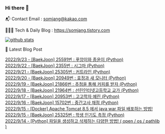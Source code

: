 ### Hi there 👋

📬  Contact Email : somjang@kakao.com

👨🏻‍💻  Tech & Daily Blog : https://somjang.tistory.com

[![github stats](https://github-readme-stats.vercel.app/api?username=SOMJANG&show_icons=true&hide_border=False)](https://somjang.tistory.com)

🤩 Latest Blog Post

[2022/9/23 - [BaekJoon] 25591번 : 푸앙이와 종윤이 (Python)](https://somjang.tistory.com/entry/BaekJoon-25591%EB%B2%88-%ED%91%B8%EC%95%99%EC%9D%B4%EC%99%80-%EC%A2%85%EC%9C%A4%EC%9D%B4-Python) <br>
[2022/9/22 - [BaekJoon] 2355번 : 시그마 (Python)](https://somjang.tistory.com/entry/BaekJoon-2355%EB%B2%88-%EC%8B%9C%EA%B7%B8%EB%A7%88-Python) <br>
[2022/9/21 - [BaekJoon] 25305번 : 커트라인 (Python)](https://somjang.tistory.com/entry/BaekJoon-25305%EB%B2%88-%EC%BB%A4%ED%8A%B8%EB%9D%BC%EC%9D%B8-Python) <br>
[2022/9/20 - [BaekJoon] 20949번 : 효정과 새 모니터 (Python)](https://somjang.tistory.com/entry/BaekJoon-20949%EB%B2%88-%ED%9A%A8%EC%A0%95%EA%B3%BC-%EC%83%88-%EB%AA%A8%EB%8B%88%ED%84%B0-Python) <br>
[2022/9/19 - [BaekJoon] 21866번 : 추첨을 통해 커피를 받자 (Python)](https://somjang.tistory.com/entry/BaekJoon-21866%EB%B2%88-%EC%B6%94%EC%B2%A8%EC%9D%84-%ED%86%B5%ED%95%B4-%EC%BB%A4%ED%94%BC%EB%A5%BC-%EB%B0%9B%EC%9E%90-Python) <br>
[2022/9/18 - [BaekJoon] 21964번 : 선린인터넷고등학교 교가 (Python)](https://somjang.tistory.com/entry/baekjoon-21964-%EC%84%A0%EB%A6%B0%EC%9D%B8%ED%84%B0%EB%84%B7%EA%B3%A0%EB%93%B1%ED%95%99%EA%B5%90-%EA%B5%90%EA%B0%80-python) <br>
[2022/9/17 - [BaekJoon] 20953번 : 고고학자 예린 (Python)](https://somjang.tistory.com/entry/BaekJoon-20953%EB%B2%88-%EA%B3%A0%EA%B3%A0%ED%95%99%EC%9E%90-%EC%98%88%EB%A6%B0-Python) <br>
[2022/9/16 - [BaekJoon] 15702번 : 중간고사 채점 (Python)](https://somjang.tistory.com/entry/BaekJoon-15702%EB%B2%88-%EC%A4%91%EA%B0%84%EA%B3%A0%EC%82%AC-%EC%B1%84%EC%A0%90-Python) <br>
[2022/9/15 - [Docker] Apache Tomcat 8.5 에서 java war 파일 배포하는 방법!](https://somjang.tistory.com/entry/Docker-Apache-Tomcat-85-%EC%97%90%EC%84%9C-java-war-%ED%8C%8C%EC%9D%BC-%EB%B0%B0%ED%8F%AC%ED%95%98%EB%8A%94-%EB%B0%A9%EB%B2%95) <br>
[2022/9/15 - [BaekJoon] 25325번 : 학생 인기도 측정 (Python)](https://somjang.tistory.com/entry/BaekJoon-25325%EB%B2%88-%ED%95%99%EC%83%9D-%EC%9D%B8%EA%B8%B0%EB%8F%84-%EC%B8%A1%EC%A0%95-Python) <br>
[2022/9/14 - [Python] 파일을 생성하고 삭제하는 다양한 방법! ( open / os / pathlib )](https://somjang.tistory.com/entry/Python-%ED%8C%8C%EC%9D%BC%EC%9D%84-%EC%83%9D%EC%84%B1%ED%95%98%EA%B3%A0-%EC%82%AD%EC%A0%9C%ED%95%98%EB%8A%94-%EB%8B%A4%EC%96%91%ED%95%9C-%EB%B0%A9%EB%B2%95-os-open-pathlib) <br>
